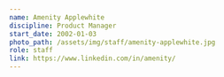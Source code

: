 ```yaml
---
name: Amenity Applewhite
discipline: Product Manager
start_date: 2002-01-03
photo_path: /assets/img/staff/amenity-applewhite.jpg
role: staff
link: https://www.linkedin.com/in/amenity/
---
```

